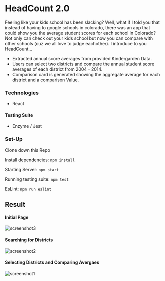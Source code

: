 # HeadCount 2.0

Feeling like your kids school has been slacking?  Well, what if I told you that instead of having to google schools in colorado, there was an app that could show you the average student scores for each school in Colorado?  Not only can check out your kids school but now you can compare with other schools (cuz we all love to judge eachother).  I introduce to you HeadCount...

* Extracted annual score averages from provided Kindergarden Data. 
* Users can select two districts and compare the annual student score averages of each district from 2004 - 2014.  
* Comparison card is generated showing the aggregate average for each district and a comparison Value.

### Technologies
- React
#### Testing Suite
- Enzyme / Jest

### Set-Up
Clone down this Repo

Install dependencies: `npm install`

Starting Server: `npm start`

Running testing suite: `npm test`

EsLint: `npm run eslint`

## Result

#### Initial Page

![screenshot3](https://user-images.githubusercontent.com/35910428/44312384-414ff500-a3b4-11e8-9bda-c193c7b97f08.png)

#### Searching for Districts

![screenshot2](https://user-images.githubusercontent.com/35910428/44312362-fb932c80-a3b3-11e8-8840-1abd8b9a01be.png)

#### Selecting Districts and Comparing Avergaes

![screenshot1](https://user-images.githubusercontent.com/35910428/44312377-21203600-a3b4-11e8-8483-fa930e09c45b.png)
